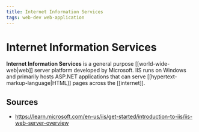 ```yaml
---
title: Internet Information Services
tags: web-dev web-application
---
```


# Internet Information Services 

**Internet Information Services** is a general purpose [[world-wide-web|web]] server platform developed by Microsoft. IIS runs on Windows and primarily hosts ASP.NET applications that can serve [[hypertext-markup-language|HTML]] pages across the [[internet]].

## Sources

- <https://learn.microsoft.com/en-us/iis/get-started/introduction-to-iis/iis-web-server-overview>
